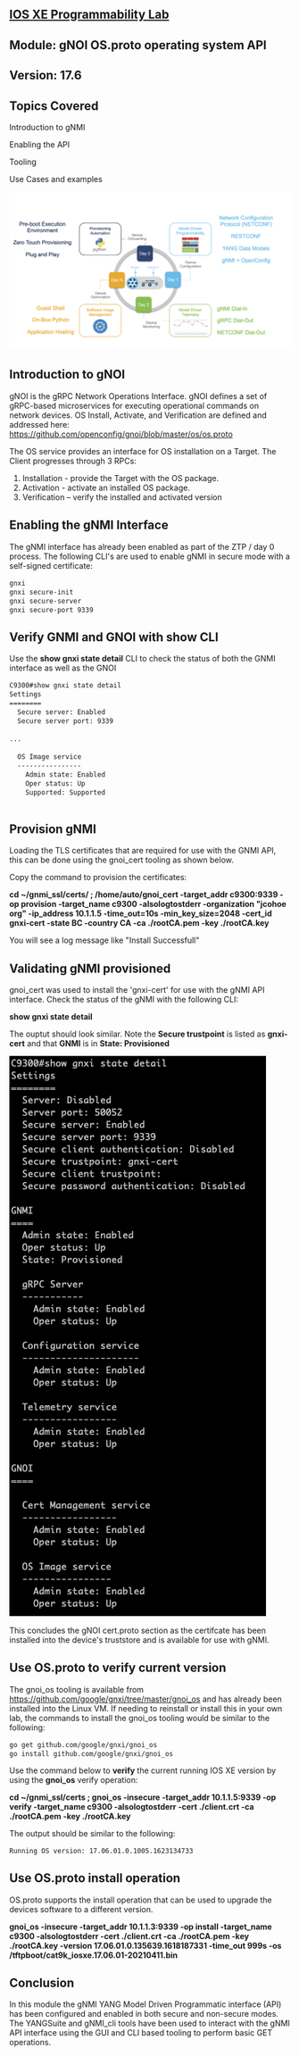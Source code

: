 
## **[IOS XE Programmability Lab](https://github.com/jeremycohoe/cisco-ios-xe-programmability-lab)**

## **Module: gNOI OS.proto operating system API**

## Version: 17.6

## Topics Covered 
Introduction to gNMI

Enabling the API

Tooling 

Use Cases and examples


![](imgs/iosxelifecycle.png)

## Introduction to gNOI

gNOI is the gRPC Network Operations Interface. gNOI defines a set of gRPC-based microservices for executing operational commands on network devices. OS Install, Activate, and Verification are defined and addressed here:
https://github.com/openconfig/gnoi/blob/master/os/os.proto

The OS service provides an interface for OS installation on a Target. The Client progresses through 3 RPCs:
1) Installation - provide the Target with the OS package.
2) Activation - activate an installed OS package.
3) Verification – verify the installed and activated version


## Enabling the gNMI Interface

The gNMI interface has already been enabled as part of the ZTP / day 0 process. The following CLI's are used to enable gNMI in secure mode with a self-signed certificate:

```
gnxi
gnxi secure-init
gnxi secure-server
gnxi secure-port 9339
```

## Verify GNMI and GNOI with show CLI

Use the **show gnxi state detail** CLI to check the status of both the GNMI interface as well as the GNOI 

```
C9300#show gnxi state detail
Settings
========
  Secure server: Enabled
  Secure server port: 9339

...

  OS Image service
  ----------------
    Admin state: Enabled
    Oper status: Up
    Supported: Supported


```

## Provision gNMI

Loading the TLS certificates that are required for use with the GNMI API, this can be done using the gnoi_cert tooling as shown below. 

Copy the command to provision the certificates:

**cd ~/gnmi_ssl/certs/ ; /home/auto/gnoi_cert -target_addr c9300:9339 -op provision -target_name c9300 -alsologtostderr -organization "jcohoe org" -ip_address 10.1.1.5 -time_out=10s -min_key_size=2048 -cert_id gnxi-cert -state BC -country CA -ca ./rootCA.pem -key ./rootCA.key**

You will see a log message like "Install Successfull"


## Validating gNMI provisioned

gnoi_cert was used to install the 'gnxi-cert' for use with the gNMI API interface. Check the status of the gNMI with the following CLI:

**show gnxi state detail**

The ouptut should look similar. Note the **Secure trustpoint** is listed as **gnxi-cert** and that **GNMI** is in **State: Provisioned**

![](./imgs/showgnxistate.png)

This concludes the gNOI cert.proto section as the certifcate has been installed into the device's truststore and is available for use with gNMI.


## Use OS.proto to verify current version

The gnoi_os tooling is available from https://github.com/google/gnxi/tree/master/gnoi_os and has already been installed into the Linux VM. If needing to reinstall or install this in your own lab, the commands to install the gnoi_os tooling would be similar to the following:

```
go get github.com/google/gnxi/gnoi_os
go install github.com/google/gnxi/gnoi_os
```

Use the command below to **verify** the current running IOS XE version by using the **gnoi_os** verify operation:

**cd ~/gnmi_ssl/certs ; gnoi_os -insecure -target_addr 10.1.1.5:9339 -op verify -target_name c9300 -alsologtostderr -cert ./client.crt -ca ./rootCA.pem   -key ./rootCA.key**

The output should be similar to the following:

```
Running OS version: 17.06.01.0.1005.1623134733
```

## Use OS.proto install operation

OS.proto supports the install operation that can be used to upgrade the devices software to a different version. 


**gnoi_os -insecure -target_addr 10.1.1.3:9339 -op install -target_name c9300 -alsologtostderr -cert ./client.crt -ca ./rootCA.pem   -key ./rootCA.key -version 17.06.01.0.135639.1618187331 -time_out 999s -os /tftpboot/cat9k_iosxe.17.06.01-20210411.bin**



## Conclusion

In this module the gNMI YANG Model Driven Programmatic interface (API) has been configured and enabled in both secure and non-secure modes. The YANGSuite and gNMI_cli tools have been used to interact with the gNMI API interface using the GUI and CLI based tooling to perform basic GET operations.







